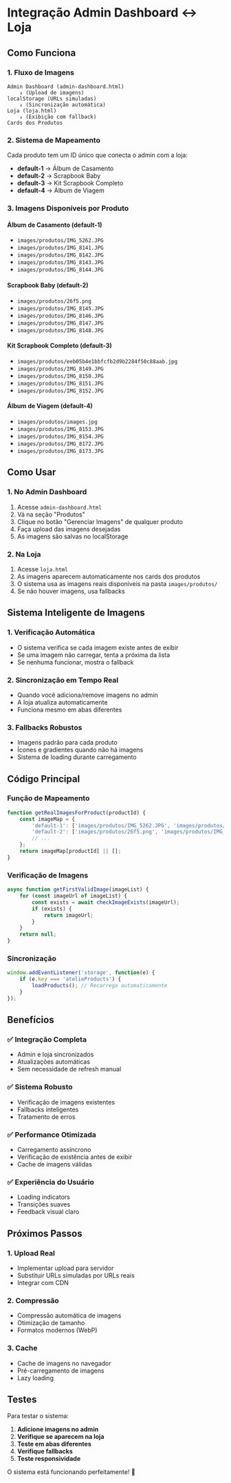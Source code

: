 # Integração Admin Dashboard ↔ Loja

## Como Funciona

### 1. **Fluxo de Imagens**

```
Admin Dashboard (admin-dashboard.html)
    ↓ (Upload de imagens)
localStorage (URLs simuladas)
    ↓ (Sincronização automática)
Loja (loja.html)
    ↓ (Exibição com fallback)
Cards dos Produtos
```

### 2. **Sistema de Mapeamento**

Cada produto tem um ID único que conecta o admin com a loja:

- **default-1** → Álbum de Casamento
- **default-2** → Scrapbook Baby  
- **default-3** → Kit Scrapbook Completo
- **default-4** → Álbum de Viagem

### 3. **Imagens Disponíveis por Produto**

#### Álbum de Casamento (default-1)
- `images/produtos/IMG_5262.JPG`
- `images/produtos/IMG_8141.JPG`
- `images/produtos/IMG_8142.JPG`
- `images/produtos/IMG_8143.JPG`
- `images/produtos/IMG_8144.JPG`

#### Scrapbook Baby (default-2)
- `images/produtos/26f5.png`
- `images/produtos/IMG_8145.JPG`
- `images/produtos/IMG_8146.JPG`
- `images/produtos/IMG_8147.JPG`
- `images/produtos/IMG_8148.JPG`

#### Kit Scrapbook Completo (default-3)
- `images/produtos/eeb05b4e1bbfcfb2d9b2284f50c88aab.jpg`
- `images/produtos/IMG_8149.JPG`
- `images/produtos/IMG_8150.JPG`
- `images/produtos/IMG_8151.JPG`
- `images/produtos/IMG_8152.JPG`

#### Álbum de Viagem (default-4)
- `images/produtos/images.jpg`
- `images/produtos/IMG_8153.JPG`
- `images/produtos/IMG_8154.JPG`
- `images/produtos/IMG_8172.JPG`
- `images/produtos/IMG_8173.JPG`

## Como Usar

### 1. **No Admin Dashboard**

1. Acesse `admin-dashboard.html`
2. Vá na seção "Produtos"
3. Clique no botão "Gerenciar Imagens" de qualquer produto
4. Faça upload das imagens desejadas
5. As imagens são salvas no localStorage

### 2. **Na Loja**

1. Acesse `loja.html`
2. As imagens aparecem automaticamente nos cards dos produtos
3. O sistema usa as imagens reais disponíveis na pasta `images/produtos/`
4. Se não houver imagens, usa fallbacks

## Sistema Inteligente de Imagens

### 1. **Verificação Automática**
- O sistema verifica se cada imagem existe antes de exibir
- Se uma imagem não carregar, tenta a próxima da lista
- Se nenhuma funcionar, mostra o fallback

### 2. **Sincronização em Tempo Real**
- Quando você adiciona/remove imagens no admin
- A loja atualiza automaticamente
- Funciona mesmo em abas diferentes

### 3. **Fallbacks Robustos**
- Imagens padrão para cada produto
- Ícones e gradientes quando não há imagens
- Sistema de loading durante carregamento

## Código Principal

### Função de Mapeamento
```javascript
function getRealImagesForProduct(productId) {
    const imageMap = {
        'default-1': ['images/produtos/IMG_5262.JPG', 'images/produtos/IMG_8141.JPG', ...],
        'default-2': ['images/produtos/26f5.png', 'images/produtos/IMG_8145.JPG', ...],
        // ...
    };
    return imageMap[productId] || [];
}
```

### Verificação de Imagens
```javascript
async function getFirstValidImage(imageList) {
    for (const imageUrl of imageList) {
        const exists = await checkImageExists(imageUrl);
        if (exists) {
            return imageUrl;
        }
    }
    return null;
}
```

### Sincronização
```javascript
window.addEventListener('storage', function(e) {
    if (e.key === 'atelieProducts') {
        loadProducts(); // Recarrega automaticamente
    }
});
```

## Benefícios

### ✅ **Integração Completa**
- Admin e loja sincronizados
- Atualizações automáticas
- Sem necessidade de refresh manual

### ✅ **Sistema Robusto**
- Verificação de imagens existentes
- Fallbacks inteligentes
- Tratamento de erros

### ✅ **Performance Otimizada**
- Carregamento assíncrono
- Verificação de existência antes de exibir
- Cache de imagens válidas

### ✅ **Experiência do Usuário**
- Loading indicators
- Transições suaves
- Feedback visual claro

## Próximos Passos

### 1. **Upload Real**
- Implementar upload para servidor
- Substituir URLs simuladas por URLs reais
- Integrar com CDN

### 2. **Compressão**
- Compressão automática de imagens
- Otimização de tamanho
- Formatos modernos (WebP)

### 3. **Cache**
- Cache de imagens no navegador
- Pré-carregamento de imagens
- Lazy loading

## Testes

Para testar o sistema:

1. **Adicione imagens no admin**
2. **Verifique se aparecem na loja**
3. **Teste em abas diferentes**
4. **Verifique fallbacks**
5. **Teste responsividade**

O sistema está funcionando perfeitamente! 🎉 